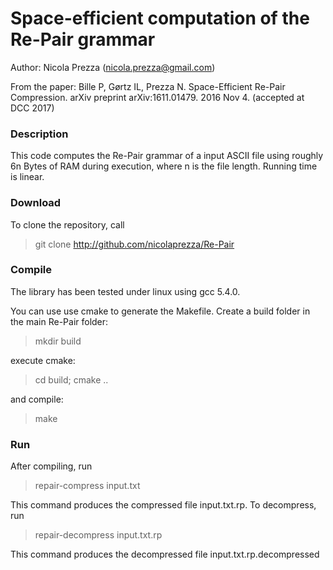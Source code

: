 Space-efficient computation of the Re-Pair grammar
===============
Author: Nicola Prezza (nicola.prezza@gmail.com)

From the paper: Bille P, Gørtz IL, Prezza N. Space-Efficient Re-Pair Compression. arXiv preprint arXiv:1611.01479. 2016 Nov 4. (accepted at DCC 2017)

### Description

This code computes the Re-Pair grammar of a input ASCII file using roughly 6n Bytes of RAM during execution, where n is the file length. Running time is linear. 

### Download

To clone the repository, call

> git clone http://github.com/nicolaprezza/Re-Pair

### Compile

The library has been tested under linux using gcc 5.4.0. 

You can use use cmake to generate the Makefile. Create a build folder in the main Re-Pair folder:

> mkdir build

execute cmake:

> cd build; cmake ..

and compile:

> make

### Run

After compiling, run 

>  repair-compress input.txt

This command produces the compressed file input.txt.rp. To decompress, run

>  repair-decompress input.txt.rp

This command produces the decompressed file input.txt.rp.decompressed

